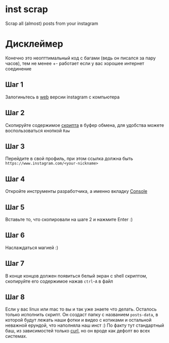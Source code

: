 # inst scrap
Scrap all (almost) posts from your instagram

# Дисклеймер
Конечно это неопттимальный код c багами (ведь он писался за пару часов), тем не менее +- работает если у вас хорошее интернет соединение

## Шаг 1
Залогиньтесь в [web](https://www.instagram.com/) версии instagram с компьютера
## Шаг 2
Скопируйте содержимое [скрипта](./main.js) в буфер обмена, для удобства можете воспользоваться кнопкой `Raw`
## Шаг 3
Перейдите в свой профиль, при этом ссылка должна быть `https://www.instagram.com/<your-nickname>`
## Шаг 4
Откройте инструменты разработчика, а именно вкладку [Console](https://developer.chrome.com/docs/devtools/console/)
## Шаг 5
Вставьте то, что скопировали на шаге 2 и нажмите Enter :)
## Шаг 6
Наслаждаться магией :)
## Шаг 7
В конце концов должен появиться белый экран с shell скриптом, скопируйте его содержимое нажав `ctrl`-`A` в файл
## Шаг 8
Если у вас linux или mac то вы и так уже знаете что делать. Осталось только исполнить скрипт. Он создаст папку с названием `posts-data`,
в которой будут лежать наши фотки и видео с котиками и остальной неважной ерундой, что наполняла наш инст :)
По факту тут стандартный баш, из зависимостей только [curl](https://curl.se/), но он вроде как дефолт во всех системах.
